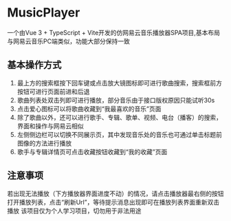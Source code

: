 # MusicPlayer

一个由Vue 3 + TypeScript + Vite开发的仿网易云音乐播放器SPA项目,基本布局与网易云音乐PC端类似，功能大部分保持一致

## 基本操作方式
1. 最上方的搜索框按下回车键或点击放大镜图标即可进行歌曲搜索，搜索框前方按钮可进行页面前进和后退
2. 歌曲列表处双击列即可进行播放，部分音乐由于接口版权原因只能试听30s
3. 点击爱心图标可以将歌曲收藏到“我最喜欢的音乐”页面
4. 除了歌曲以外，还可以进行歌手、专辑、歌单、视频、电台（播客）的搜索，界面和操作与网易云相似
5. 左侧侧边栏可以切换不同展示页，其中发现音乐处的音乐也可通过单击标题前图像的方法进行播放
6. 歌手与专辑详情页可点击收藏按钮收藏到“我的收藏”页面

## 注意事项

若出现无法播放（下方播放器界面进度不动）的情况，请点击播放器最右侧的按钮打开播放列表，点击“刷新Url”，等待提示消息出现即可在播放列表界面重新双击播放
该项目仅为个人学习项目，切勿用于非法用途

